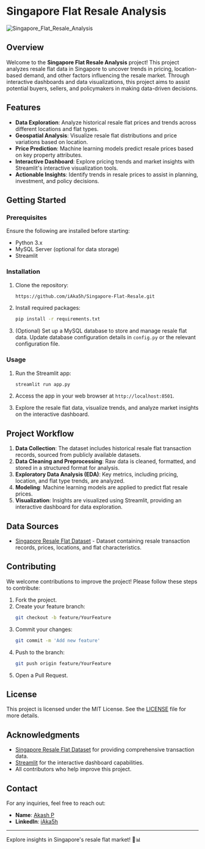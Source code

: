# Singapore Flat Resale Analysis

![Singapore_Flat_Resale_Analysis](https://github.com/user-attachments/assets/7fd3c67d-6e05-42f6-baee-8abfda5cc0fe)


## Overview

Welcome to the **Singapore Flat Resale Analysis** project! This project analyzes resale flat data in Singapore to uncover trends in pricing, location-based demand, and other factors influencing the resale market. Through interactive dashboards and data visualizations, this project aims to assist potential buyers, sellers, and policymakers in making data-driven decisions.

## Features

- **Data Exploration**: Analyze historical resale flat prices and trends across different locations and flat types.
- **Geospatial Analysis**: Visualize resale flat distributions and price variations based on location.
- **Price Prediction**: Machine learning models predict resale prices based on key property attributes.
- **Interactive Dashboard**: Explore pricing trends and market insights with Streamlit's interactive visualization tools.
- **Actionable Insights**: Identify trends in resale prices to assist in planning, investment, and policy decisions.

## Getting Started

### Prerequisites

Ensure the following are installed before starting:

- Python 3.x
- MySQL Server (optional for data storage)
- Streamlit

### Installation

1. Clone the repository:
    ```bash
    https://github.com/iAka5h/Singapore-Flat-Resale.git
    ```

2. Install required packages:
    ```bash
    pip install -r requirements.txt
    ```

3. (Optional) Set up a MySQL database to store and manage resale flat data. Update database configuration details in `config.py` or the relevant configuration file.

### Usage

1. Run the Streamlit app:
    ```bash
    streamlit run app.py
    ```

2. Access the app in your web browser at `http://localhost:8501`.

3. Explore the resale flat data, visualize trends, and analyze market insights on the interactive dashboard.

## Project Workflow

1. **Data Collection**: The dataset includes historical resale flat transaction records, sourced from publicly available datasets.
2. **Data Cleaning and Preprocessing**: Raw data is cleaned, formatted, and stored in a structured format for analysis.
3. **Exploratory Data Analysis (EDA)**: Key metrics, including pricing, location, and flat type trends, are analyzed.
4. **Modeling**: Machine learning models are applied to predict flat resale prices.
5. **Visualization**: Insights are visualized using Streamlit, providing an interactive dashboard for data exploration.

## Data Sources

- [Singapore Resale Flat Dataset](https://data.gov.sg/collections/189/view) - Dataset containing resale transaction records, prices, locations, and flat characteristics.

## Contributing

We welcome contributions to improve the project! Please follow these steps to contribute:

1. Fork the project.
2. Create your feature branch:
    ```bash
    git checkout -b feature/YourFeature
    ```
3. Commit your changes:
    ```bash
    git commit -m 'Add new feature'
    ```
4. Push to the branch:
    ```bash
    git push origin feature/YourFeature
    ```
5. Open a Pull Request.

## License

This project is licensed under the MIT License. See the [LICENSE](https://github.com/iAka5h/Singapore-Flat-Resale/blob/main/Singapore%20Resale%20Flat%20Prices%20Predicting.pdf) file for more details.

## Acknowledgments

- [Singapore Resale Flat Dataset](https://data.gov.sg/collections/189/view) for providing comprehensive transaction data.
- [Streamlit](https://streamlit.io/) for the interactive dashboard capabilities.
- All contributors who help improve this project.

## Contact

For any inquiries, feel free to reach out:

- **Name**: [Akash P](mailto:martakash99@gmail.com)
- **LinkedIn**: [iAka5h](https://www.linkedin.com/in/iaka5h/)

---

Explore insights in Singapore's resale flat market! 🏢📊
